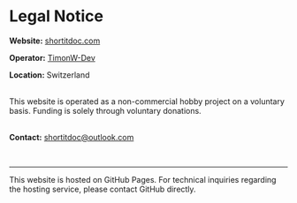 # Legal Notice

**Website:** [shortitdoc.com](https://shortitdoc.com/)

**Operator:** [TimonW-Dev](https://github.com/TimonW-Dev)

**Location:** Switzerland

<br>This website is operated as a non-commercial hobby project on a voluntary basis. Funding is solely through voluntary donations.

<br>**Contact:** [shortitdoc@outlook.com](mailto:shortitdoc@outlook.com)

<br>

---

This website is hosted on GitHub Pages. For technical inquiries regarding the hosting service, please contact GitHub directly.